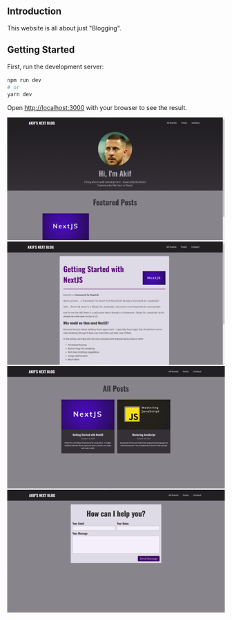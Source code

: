 ## Introduction

This website is all about just "Blogging".

## Getting Started

First, run the development server:

```bash
npm run dev
# or
yarn dev
```

Open [http://localhost:3000](http://localhost:3000) with your browser to see the result.

![alt text](image.png)
![alt text](image-1.png)
![alt text](image-2.png)
![alt text](image-3.png)
